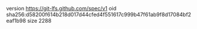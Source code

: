 version https://git-lfs.github.com/spec/v1
oid sha256:d58200f614b218d017d44cfed4f551617c999b47f61ab9f8d17084bf2eaf1b98
size 2288
